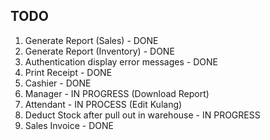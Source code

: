 ## TODO

1. Generate Report (Sales) - DONE
2. Generate Report (Inventory) - DONE
3. Authentication display error messages - DONE
4. Print Receipt - DONE
5. Cashier - DONE
6. Manager - IN PROGRESS (Download Report)
7. Attendant - IN PROCESS (Edit Kulang)
6. Deduct Stock after pull out in warehouse - IN PROGRESS
7. Sales Invoice - DONE